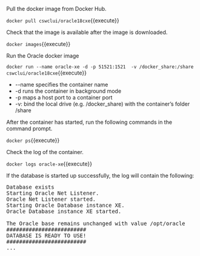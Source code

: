 
Pull the docker image from Docker Hub.

`docker pull cswclui/oracle18cxe`{{execute}}


Check that the image is available after the image is downloaded.

`docker images`{{execute}}


Run the Oracle docker image

`docker run --name oracle-xe -d -p 51521:1521  -v /docker_share:/share cswclui/oracle18cxe`{{execute}}

*	--name specifies the container name
*	-d runs the container in background mode
*	-p maps a host port to a container port
*	-v: bind the local drive (e.g. /docker_share) with the container’s folder /share

After the container has started, run the following commands in the command prompt.

`docker ps`{{execute}}


Check the log of the container.

`docker logs oracle-xe`{{execute}}

If the database is started up successfully, the log will contain the following:

<pre>
Database exists
Starting Oracle Net Listener.
Oracle Net Listener started.
Starting Oracle Database instance XE.
Oracle Database instance XE started.

The Oracle base remains unchanged with value /opt/oracle
#########################
DATABASE IS READY TO USE!
#########################
...
</pre>

